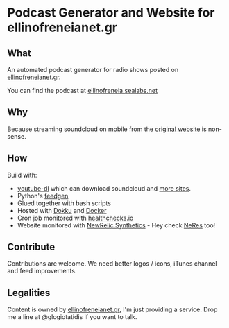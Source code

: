 # Podcast Generator and Website for ellinofreneianet.gr

## What

An automated podcast generator for radio shows posted
on [ellinofreneianet.gr](http://ellinofreneianet.gr).

You can find the podcast
at [ellinofreneia.sealabs.net](https://ellinofreneia.sealabs.net)

## Why

Because streaming soundcloud on mobile from
the [original website](https://ellinofreneianet.gr) is non-sense.


## How

Build with:

 - [youtube-dl](https://rg3.github.io/youtube-dl/) which can download soundcloud
   and [more sites](https://rg3.github.io/youtube-dl/supportedsites.html).
 - Python's [feedgen](https://pypi.python.org/pypi/feedgen)
 - Glued together with bash scripts
 - Hosted with [Dokku](https://github.com/dokku/dokku)
   and [Docker](https://docker.io)
 - Cron job monitored with [healthchecks.io](http://healthchecks.io/)
 - Website monitored
   with [NewRelic Synthetics](http://synthetics.newrelic.com/) - Hey
   check [NeRes](https://github.com/glogiotatidis/neres) too!


## Contribute

Contributions are welcome. We need better logos / icons, iTunes channel and feed
improvements.


## Legalities

Content is owned by [ellinofreneianet.gr](http://ellinofreneianet.gr), I'm just
providing a service. Drop me a line at @glogiotatidis if you want to talk.

